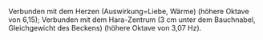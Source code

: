 Verbunden mit dem Herzen (Auswirkung=Liebe, Wärme) (höhere Oktave von 6,15); Verbunden mit dem Hara-Zentrum (3 cm unter dem Bauchnabel, Gleichgewicht des Beckens) (höhere Oktave von 3,07 Hz).